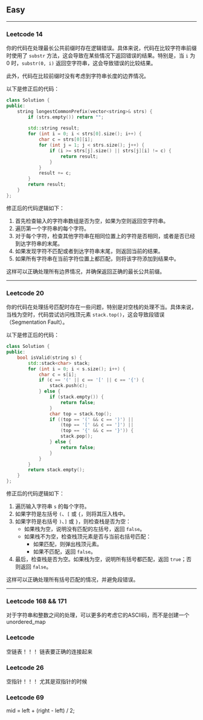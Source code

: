 ## Easy

---

### Leetcode 14

你的代码在处理最长公共前缀时存在逻辑错误。具体来说，代码在比较字符串前缀时使用了 `substr` 方法，这会导致在某些情况下返回错误的结果。特别是，当 `i` 为 0 时，`substr(0, i)` 返回空字符串，这会导致错误的比较结果。

此外，代码在比较前缀时没有考虑到字符串长度的边界情况。

以下是修正后的代码：

```cpp
class Solution {
public:
    string longestCommonPrefix(vector<string>& strs) {
        if (strs.empty()) return "";
        
        std::string result;
        for (int i = 0; i < strs[0].size(); i++) {
            char c = strs[0][i];
            for (int j = 1; j < strs.size(); j++) {
                if (i >= strs[j].size() || strs[j][i] != c) {
                    return result;
                }
            }
            result += c;
        }
        return result;
    }
};
```

修正后的代码逻辑如下：
1. 首先检查输入的字符串数组是否为空，如果为空则返回空字符串。
2. 遍历第一个字符串的每个字符。
3. 对于每个字符，检查其他字符串在相同位置上的字符是否相同，或者是否已经到达字符串的末尾。
4. 如果发现字符不匹配或者到达字符串末尾，则返回当前的结果。
5. 如果所有字符串在当前字符位置上都匹配，则将该字符添加到结果中。

这样可以正确处理所有边界情况，并确保返回正确的最长公共前缀。

---

### Leetcode 20

你的代码在处理括号匹配时存在一些问题，特别是对空栈的处理不当。具体来说，当栈为空时，代码尝试访问栈顶元素 `stack.top()`，这会导致段错误（Segmentation Fault）。

以下是修正后的代码：

```cpp
class Solution {
public:
    bool isValid(string s) {
        std::stack<char> stack;
        for (int i = 0; i < s.size(); i++) {
            char c = s[i];
            if (c == '(' || c == '[' || c == '{') {
                stack.push(c);
            } else {
                if (stack.empty()) {
                    return false;
                }
                char top = stack.top();
                if ((top == '(' && c == ')') ||
                    (top == '[' && c == ']') ||
                    (top == '{' && c == '}')) {
                    stack.pop();
                } else {
                    return false;
                }
            }
        }
        return stack.empty();
    }
};
```

修正后的代码逻辑如下：
1. 遍历输入字符串 `s` 的每个字符。
2. 如果字符是左括号 `(`、`[` 或 `{`，则将其压入栈中。
3. 如果字符是右括号 `)`、`]` 或 `}`，则检查栈是否为空：
   - 如果栈为空，说明没有匹配的左括号，返回 `false`。
   - 如果栈不为空，检查栈顶元素是否与当前右括号匹配：
     - 如果匹配，则弹出栈顶元素。
     - 如果不匹配，返回 `false`。
4. 最后，检查栈是否为空。如果栈为空，说明所有括号都匹配，返回 `true`；否则返回 `false`。

这样可以正确处理所有括号匹配的情况，并避免段错误。

---

### Leetcode 168 && 171
对于字符串和整数之间的处理，可以更多的考虑它的ASCII码，而不是创建一个unordered_map

### Leetcode
空链表！！！
链表要正确的连接起来

### Leetcode 26
空指针！！！
尤其是双指针的时候

### Leetcode 69
mid = left + (right - left) / 2;